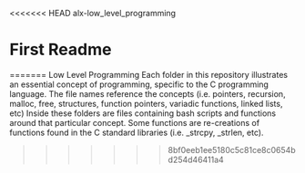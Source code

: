 <<<<<<< HEAD
alx-low_level_programming
# First Readme
=======
Low Level Programming
Each folder in this repository illustrates an essential concept of programming, specific to the C programming language. 
 The file names reference the concepts (i.e. pointers, recursion, malloc, free, structures, function pointers, variadic functions, linked lists, etc) Inside these folders are files containing bash scripts and functions around that particular concept. 
 Some functions are re-creations of functions found in the C standard libraries (i.e. _strcpy, _strlen, etc).
 
>>>>>>> 8bf0eeb1ee5180c5c81ce8c0654bd254d46411a4
